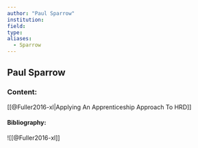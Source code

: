 ```yaml
---
author: "Paul Sparrow"
institution:
field:
type:
aliases:
  - Sparrow
---
```


## Paul Sparrow

### Content:
[[@Fuller2016-xl|Applying An Apprenticeship Approach To HRD]]

#### Bibliography:

![[@Fuller2016-xl]]
